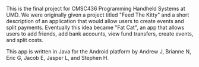 This is the final project for CMSC436 Programming Handheld Systems at UMD. 
We were originally given a project titled "Feed The Kitty" and a short description of an application that would allow users to create events and split payments. Eventually this idea became "Fat Cat", an app that allows users to add friends, add bank accounts, view fund transfers, create events, and split costs. 

This app is written in Java for the Android platform by Andrew J, Brianne N, Eric G, Jacob E, Jasper L, and Stephen H.
